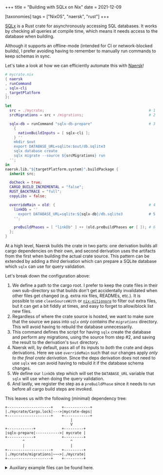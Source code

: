 +++
title = "Building with SQLx on Nix"
date = 2021-12-09

[taxonomies]
tags = ["NixOS", "naersk", "rust"]
+++

[SQLx] is a Rust crate for asynchronously accessing SQL databases. It works by
checking all queries at compile time, which means it needs access to the
database when building.

Although it supports an offline-mode (intended for CI or network-blocked
builds), I prefer avoiding having to remember to manually run commands to keep
schemas in sync.

Let's take a look at how we can efficiently automate this with [Naersk]!
<!-- more -->

```nix
# mycrate.nix
{ naersk
, runCommand
, sqlx-cli
, targetPlatform
}:

let
  src = ./mycrate;                                                # 1
  srcMigrations = src + /migrations;                              # 2

  sqlx-db = runCommand "sqlx-db-prepare"                          # 3
    {
      nativeBuildInputs = [ sqlx-cli ];
    } ''
    mkdir $out
    export DATABASE_URL=sqlite:$out/db.sqlite3
    sqlx database create
    sqlx migrate --source ${srcMigrations} run
  '';
in
naersk.lib."${targetPlatform.system}".buildPackage {
  inherit src;

  doCheck = true;
  CARGO_BUILD_INCREMENTAL = "false";
  RUST_BACKTRACE = "full";
  copyLibs = false;

  overrideMain = old: {                                           # 4
    linkDb = ''
      export DATABASE_URL=sqlite:${sqlx-db}/db.sqlite3            # 5
    '';

    preBuildPhases = [ "linkDb" ] ++ (old.preBuildPhases or [ ]); # 6
  };
}

```

At a high level, Naersk builds the crate in two parts: one derivation builds all
cargo dependencies on their own, and second derivation uses the artifacts from
the first when building the actual crate source. This pattern can be extended by
adding a *third* derivation which can prepare a SQLite database which `sqlx` can
use for query validation.

Let's break down the configuration above:

1. We define a path to the cargo root. I prefer to keep the crate files in their
   own sub-directory so that builds don't get accidentally invalidated when
   other files get changed (e.g. extra nix files, READMEs, etc.). It is possible
   to use `cleanSourceWith` or [`nix-gitignore`] to filter out extra files, but
   it can get a bit fiddly at times, and easy to forget to allow/block list new
   files.
1. Regardless of where the crate source is hosted, we want to make sure that the
   source we pass into `sqlx` *only contains the `migrations`* directory. This
   will avoid having to rebuild the database unnecessarily.
1. This command defines the script for having `sqlx` create the database and
   perform any migrations, using the source from step #2, and saving the result
   to the derivation's `$out` directory.
1. Naersk will, by default, pass all of its inputs to *both* the crate and deps
   derivations. Here we use `overrideMain` such that our changes apply _only to
   the final crate derivation_. Since the deps derivation does not need to use
   `sqlx` we can avoid having to rebuild it if the database schema changes.
1. We define our `linkDb` step which will set the `DATABASE_URL` variable that
   `sqlx` will use when doing the query validation.
1. And lastly, we register the step as a `preBuildPhase` since it needs to run
   before all cargo build steps are invoked.

This leaves us  with the following (minimal) dependency tree:

```
+--------------------+    +------------+
|./mycrate/Cargo.lock|--->|mycrate-deps|
+--------------------+    +------------+
                              |
                              V
+------------+            +---------+
|sqlx-prepare|----------->| mycrate |
+------------+            +---------+
        ^                     ^
        |                     |
+--------------------+    +---------+
|./mycrate/migrations|~~~>|./mycrate|
+--------------------+    +---------+
```

<details>
  <summary>Auxiliary example files can be found here.</summary>

```nix
# flake.nix
{
  inputs = {
    nixpkgs.url = "nixpkgs/nixpkgs-unstable";
    naersk = {
      url = "github:nix-community/naersk";
      inputs.nixpkgs.follows = "nixpkgs";
    };
    utils = {
      url = "github:numtide/flake-utils";
      inputs.nixpkgs.follows = "nixpkgs";
    };
  };

  outputs = inputs@{ self, nixpkgs, naersk, utils, ... }:
    utils.lib.eachSystem [ "x86_64-linux" ] (system:
      let
        pkgs = import nixpkgs {
          inherit system;
        };
      in
      {
        defaultPackage = pkgs.callPackage ./mycrate.nix {
          inherit naersk;
        };

        devShell = pkgs.mkShell {
          inputsFrom = [
            self.defaultPackage.${system}
          ];

          buildInputs = with pkgs; [
            sqlx-cli
          ];
        };
      });
}
```

```sh
# mycrate/.env
DATABASE_URL=sqlite:./db.sqlite3
```

```toml
# mycrate/Cargo.toml
[package]
name = "mycrate"
version = "0.1.0"
edition = "2021"

[dependencies.sqlx]
version = "0.5.9"
features = [
  "macros",
  "migrate",
  "runtime-tokio-rustls",
  "sqlite",
]

[dependencies.tokio]
version = "1.14"
features = [
  "macros",
]
```

```sql
/* mycrate/migrations/20211209212234_first.sql */
CREATE TABLE users (
  id INTEGER PRIMARY KEY,
  favorite_song TEXT
)
```

```sql
/* mycrate/migrations/20211209212255_second.sql */
ALTER TABLE users
ADD COLUMN favorite_color TEXT;
```

```rust
// mycrate/src/main.rs
use sqlx::{Connection, SqliteConnection, migrate::Migrator};

static MIGRATOR: Migrator = sqlx::migrate!("./migrations");

#[tokio::main]
async fn main() {
    let mut conn = SqliteConnection::connect("sqlite:./db.sqlite3").await
        .expect("failed to get conn");

    MIGRATOR
        .run(&mut conn)
        .await
        .expect("failed to run migrations");

        let result = sqlx::query_scalar!("SELECT count(*) FROM users WHERE favorite_color = 'green'")
            .fetch_one(&mut conn)
            .await
            .expect("failed to count users");

    println!("number of users: {}", result);
}
```
</details>


[Naersk]: https://github.com/nix-community/naersk
[`nix-gitignore`]: https://nixos.org/manual/nixpkgs/unstable/#sec-pkgs-nix-gitignore
[SQLx]: https://github.com/launchbadge/sqlx
